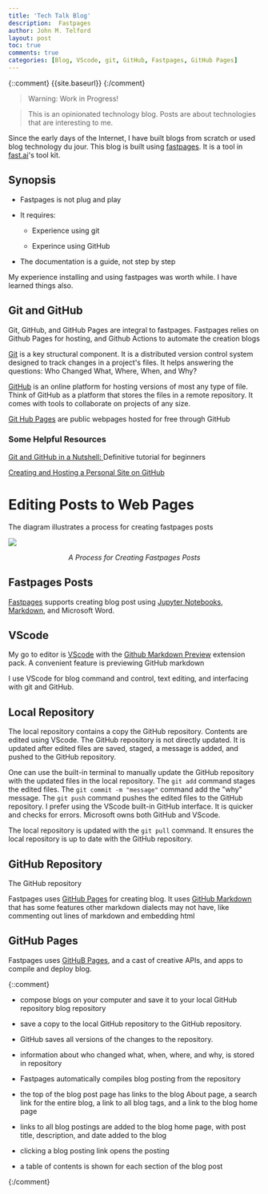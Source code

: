 ```yaml
---
title: 'Tech Talk Blog'
description:  Fastpages 
author: John M. Telford
layout: post
toc: true
comments: true
categories: [Blog, VScode, git, GitHub, Fastpages, GitHub Pages]
---
```

 
{::comment}
{{site.baseurl}}
{:/comment}

> Warning: Work in Progress!

> This is an opinionated technology blog. Posts are about technologies that are interesting to me.

Since the early days of the Internet, I have built  blogs from scratch or used   blog technology du jour. This blog is built using [fastpages](https://fastpages.fast.ai). It is a tool in [fast.ai](https://www.fast.ai/)'s tool kit. 

## Synopsis

-  Fastpages is not plug and play

- It requires:

    - Experience using git

    - Experince using GitHub

- The documentation is a guide, not step by step

My experience installing and using fastpages was worth while. I have learned things also.

## Git and GitHub

Git, GitHub, and GitHub Pages are integral to fastpages. Fastpages relies on Github Pages for hosting, and Github Actions to automate the creation blogs 

[Git](https://git-scm.com) is a key structural component. It is a distributed version control system designed to track changes in a project's files. It helps answering the questions: Who Changed What, Where, When, and Why?

[GitHub](https://github.com) is an online platform for hosting  versions of most any type of file. Think of GitHub as a platform that stores the files in a remote repository. It comes with tools to collaborate on projects of any size.

[Git Hub Pages](https://pages.github.com) are public webpages hosted for free through GitHub

### Some Helpful Resources

[Git and GitHub in a Nutshell: ](https://dev.to/educative/git-and-github-in-a-nutshell-definitive-tutorial-for-beginners-2i05) Definitive tutorial for beginners

[Creating and Hosting a Personal Site on GitHub](http://jmcglone.com/guides/github-pages/)

# Editing Posts to Web Pages

The diagram illustrates a process for creating  fastpages posts 


<img  src="{{site.baseurl}}/images/Fastpages.png" />

<p style="text-align: center;">
    <em>A Process for Creating Fastpages Posts</em>
</p>

## Fastpages Posts

[Fastpages](https://fastpages.fast.ai) supports creating blog post using [Jupyter Notebooks](https://fastpages.fast.ai),  [Markdown](https://guides.github.com/features/mastering-markdown/), and Microsoft Word.

## VScode

My go to editor is [VScode](https://code.visualstudio.com)  with the [Github Markdown Preview](https://marketplace.visualstudio.com/items?itemName=bierner.github-markdown-preview) extension pack. A convenient feature is  previewing GitHub markdown
 
I use VScode for blog command and control,  text editing, and interfacing with git and GitHub.

 ## Local Repository
The local repository contains a copy the GitHub repository. Contents are edited using VScode. The GitHub repository is not directly updated. It is updated after edited files are saved, staged, a message is added, and pushed  to the GitHub repository. 

One can use the built-in terminal to manually update the GitHub repository with the updated files in the local repository. The `git add` command stages the edited  files.  The `git commit -m "message"` command add the "why" message. The `git push` command pushes the edited files to the GitHub repository. I prefer using the VScode built-in GitHub interface.  It is quicker  and checks for errors. Microsoft owns both GitHub and VScode.

The local repository is updated with the `git pull` command. It ensures the local repository is  up to date with the GitHub repository. 

## GitHub Repository

The GitHub repository 

Fastpages uses [GitHub Pages](https://pages.github.com) for creating blog. It uses [GitHub Markdown](https://guides.github.com/features/mastering-markdown/) that  has some features  other markdown dialects may not have, like commenting out lines of markdown and embedding html



## GitHub Pages

Fastpages uses  [GitHuB Pages](https://pages.github.com), and a cast of creative APIs, and apps to compile and deploy blog.

{::comment}

- compose blogs on your computer and save it to your local GitHub repository blog repository

- save a copy to the local GitHub repository to the GitHub repository.

- GitHub saves all versions of the changes to the repository.

- information about who changed what, when, where, and why, is stored in repository 

- Fastpages  automatically compiles  blog  posting from the repository

- the top of the blog post page has links to the blog About page, a search link for the entire blog,  a link to all blog tags, and a link to the blog home page

 - links to all blog postings are added to the blog home page, with post title, description, and date added to the blog

- clicking a blog posting link opens the posting

- a table of contents is 
shown for each section of the blog post 

{:/comment}

